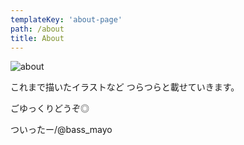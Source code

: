 ```yaml
---
templateKey: 'about-page'
path: /about
title: About
---
```

![about](/img/about.png)

これまで描いたイラストなど
つらつらと載せていきます。

ごゆっくりどうぞ◎

ついったー/@bass_mayo